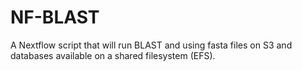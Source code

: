 NF-BLAST
====================

A Nextflow script that will run BLAST and using fasta files on S3 and databases available on a shared filesystem (EFS).
